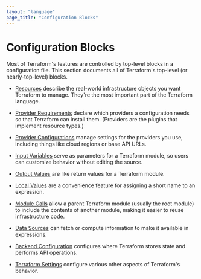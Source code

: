 ```yaml
---
layout: "language"
page_title: "Configuration Blocks"
---
```


# Configuration Blocks

Most of Terraform's features are controlled by top-level blocks in a
configuration file. This section documents all of Terraform's top-level (or
nearly-top-level) blocks.

- [Resources](/docs/configuration/resources.html) describe the real-world
  infrastructure objects you want Terraform to manage. They're the most important
  part of the Terraform language.

- [Provider Requirements](/docs/configuration/provider-requirements.html)
  declare which providers a configuration needs so that Terraform can install them.
  (Providers are the plugins that implement resource types.)

- [Provider Configurations](/docs/configuration/providers.html) manage settings
  for the providers you use, including things like cloud regions or base API URLs.

- [Input Variables](/docs/configuration/variables.html) serve as parameters for
  a Terraform module, so users can customize behavior without editing the source.

- [Output Values](/docs/configuration/outputs.html) are like return values for a
  Terraform module.

- [Local Values](/docs/configuration/locals.html) are a convenience feature for
  assigning a short name to an expression.

- [Module Calls](/docs/configuration/modules.html) allow a parent Terraform
  module (usually the root module) to include the contents of another module,
  making it easier to reuse infrastructure code.

- [Data Sources](/docs/configuration/data-sources.html) can fetch or compute
  information to make it available in expressions.

- [Backend Configuration](/docs/configuration/backend.html) configures where
  Terraform stores state and performs API operations.

- [Terraform Settings](/docs/configuration/terraform.html) configure various
  other aspects of Terraform's behavior.

